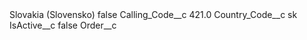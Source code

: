 <?xml version="1.0" encoding="UTF-8"?>
<CustomMetadata xmlns="http://soap.sforce.com/2006/04/metadata" xmlns:xsi="http://www.w3.org/2001/XMLSchema-instance" xmlns:xsd="http://www.w3.org/2001/XMLSchema">
    <label>Slovakia (Slovensko)</label>
    <protected>false</protected>
    <values>
        <field>Calling_Code__c</field>
        <value xsi:type="xsd:double">421.0</value>
    </values>
    <values>
        <field>Country_Code__c</field>
        <value xsi:type="xsd:string">sk</value>
    </values>
    <values>
        <field>IsActive__c</field>
        <value xsi:type="xsd:boolean">false</value>
    </values>
    <values>
        <field>Order__c</field>
        <value xsi:nil="true"/>
    </values>
</CustomMetadata>
